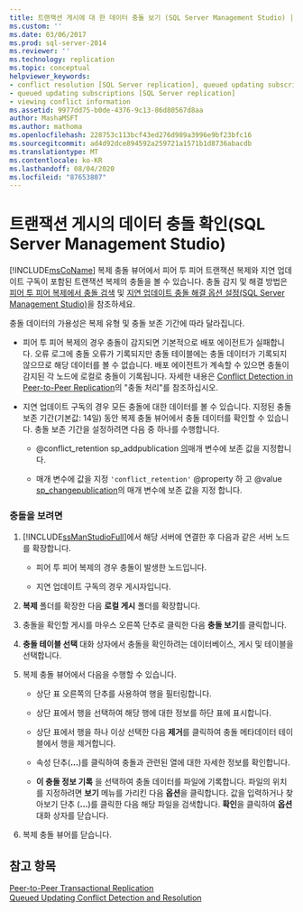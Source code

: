 ```yaml
---
title: 트랜잭션 게시에 대 한 데이터 충돌 보기 (SQL Server Management Studio) | Microsoft Docs
ms.custom: ''
ms.date: 03/06/2017
ms.prod: sql-server-2014
ms.reviewer: ''
ms.technology: replication
ms.topic: conceptual
helpviewer_keywords:
- conflict resolution [SQL Server replication], queued updating subscriptions
- queued updating subscriptions [SQL Server replication]
- viewing conflict information
ms.assetid: 9977dd75-b0de-4376-9c13-86d80567d8aa
author: MashaMSFT
ms.author: mathoma
ms.openlocfilehash: 228753c113bcf43ed276d989a3996e9bf23bfc16
ms.sourcegitcommit: ad4d92dce894592a259721a1571b1d8736abacdb
ms.translationtype: MT
ms.contentlocale: ko-KR
ms.lasthandoff: 08/04/2020
ms.locfileid: "87653807"
---
```

# <a name="view-data-conflicts-for-transactional-publications-sql-server-management-studio"></a>트랜잭션 게시의 데이터 충돌 확인(SQL Server Management Studio)
  [!INCLUDE[msCoName](../../includes/msconame-md.md)] 복제 충돌 뷰어에서 피어 투 피어 트랜잭션 복제와 지연 업데이트 구독이 포함된 트랜잭션 복제의 충돌을 볼 수 있습니다. 충돌 감지 및 해결 방법은 [피어 투 피어 복제에서 충돌 검색](transactional/peer-to-peer-conflict-detection-in-peer-to-peer-replication.md) 및 [지연 업데이트 충돌 해결 옵션 설정&#40;SQL Server Management Studio&#41;](publish/create-an-updatable-subscription-to-a-transactional-publication.md)을 참조하세요.  
  
 충돌 데이터의 가용성은 복제 유형 및 충돌 보존 기간에 따라 달라집니다.  
  
-   피어 투 피어 복제의 경우 충돌이 감지되면 기본적으로 배포 에이전트가 실패합니다. 오류 로그에 충돌 오류가 기록되지만 충돌 테이블에는 충돌 데이터가 기록되지 않으므로 해당 데이터를 볼 수 없습니다. 배포 에이전트가 계속할 수 있으면 충돌이 감지된 각 노드에 로컬로 충돌이 기록됩니다. 자세한 내용은 [Conflict Detection in Peer-to-Peer Replication](transactional/peer-to-peer-conflict-detection-in-peer-to-peer-replication.md)의 "충돌 처리"를 참조하십시오.  
  
-   지연 업데이트 구독의 경우 모든 충돌에 대한 데이터를 볼 수 있습니다. 지정된 충돌 보존 기간(기본값: 14일) 동안 복제 충돌 뷰어에서 충돌 데이터를 확인할 수 있습니다. 충돌 보존 기간을 설정하려면 다음 중 하나를 수행합니다.  
  
    -   @conflict_retention sp_addpublication [의](/sql/relational-databases/system-stored-procedures/sp-addpublication-transact-sql)매개 변수에 보존 값을 지정합니다.  
  
    -   매개 변수에 값을 지정 `'conflict_retention'` @property 하 고 @value [sp_changepublication](/sql/relational-databases/system-stored-procedures/sp-changepublication-transact-sql)의 매개 변수에 보존 값을 지정 합니다.  
  
### <a name="to-view-conflicts"></a>충돌을 보려면  
  
1.  [!INCLUDE[ssManStudioFull](../../includes/ssmanstudiofull-md.md)]에서 해당 서버에 연결한 후 다음과 같은 서버 노드를 확장합니다.  
  
    -   피어 투 피어 복제의 경우 충돌이 발생한 노드입니다.  
  
    -   지연 업데이트 구독의 경우 게시자입니다.  
  
2.  **복제** 폴더를 확장한 다음 **로컬 게시** 폴더를 확장합니다.  
  
3.  충돌을 확인할 게시를 마우스 오른쪽 단추로 클릭한 다음 **충돌 보기**를 클릭합니다.  
  
4.  **충돌 테이블 선택** 대화 상자에서 충돌을 확인하려는 데이터베이스, 게시 및 테이블을 선택합니다.  
  
5.  복제 충돌 뷰어에서 다음을 수행할 수 있습니다.  
  
    -   상단 표 오른쪽의 단추를 사용하여 행을 필터링합니다.  
  
    -   상단 표에서 행을 선택하여 해당 행에 대한 정보를 하단 표에 표시합니다.  
  
    -   상단 표에서 행을 하나 이상 선택한 다음 **제거**를 클릭하여 충돌 메타데이터 테이블에서 행을 제거합니다.  
  
    -   속성 단추(**...**)를 클릭하여 충돌과 관련된 열에 대한 자세한 정보를 확인합니다.  
  
    -   **이 충돌 정보 기록** 을 선택하여 충돌 데이터를 파일에 기록합니다. 파일의 위치를 지정하려면 **보기** 메뉴를 가리킨 다음 **옵션**을 클릭합니다. 값을 입력하거나 찾아보기 단추 (**...**)를 클릭한 다음 해당 파일을 검색합니다. **확인**을 클릭하여 **옵션** 대화 상자를 닫습니다.  
  
6.  복제 충돌 뷰어를 닫습니다.  
  
## <a name="see-also"></a>참고 항목  
 [Peer-to-Peer Transactional Replication](transactional/peer-to-peer-transactional-replication.md)   
 [Queued Updating Conflict Detection and Resolution](transactional/updatable-subscriptions-queued-updating-conflict-resolution.md)  
  
  
